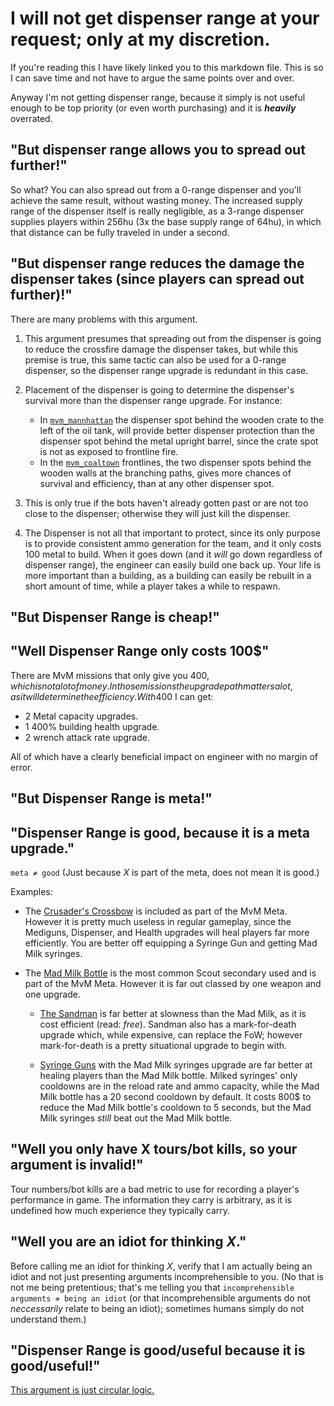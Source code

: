 # I will not get dispenser range at your request; only at my discretion.

If you're reading this I have likely linked you to this markdown file. This is so I can save time and not have to argue the same points over and over.

Anyway I'm not getting dispenser range, because it simply is not useful enough to be top priority (or even worth purchasing) and it is ***heavily*** overrated.

## "But dispenser range allows you to spread out further!"

So what? You can also spread out from a 0-range dispenser and you'll achieve the same result, without wasting money. The increased supply range of the dispenser itself is really negligible, as a 3-range dispenser supplies players within 256hu (3x the base supply range of 64hu), in which that distance can be fully traveled in under a second.

## "But dispenser range reduces the damage the dispenser takes (since players can spread out further)!"

There are many problems with this argument.

1. This argument presumes that spreading out from the dispenser is going to reduce the crossfire damage the dispenser takes, but while this premise is true, this same tactic can also be used for a 0-range dispenser, so the dispenser range upgrade is redundant in this case.

2. Placement of the dispenser is going to determine the dispenser's survival more than the dispenser range upgrade. For instance:
	* In [`mvm_mannhattan`](https://wiki.teamfortress.com/wiki/Mannhattan) the dispenser spot behind the wooden crate to the left of the oil tank, will provide better dispenser protection than the dispenser spot behind the metal upright barrel, since the crate spot is not as exposed to frontline fire.
	* In the [`mvm_coaltown`](https://wiki.teamfortress.com/wiki/Coal_Town) frontlines, the two dispenser spots behind the wooden walls at the branching paths, gives more chances of survival and efficiency, than at any other dispenser spot.

3. This is only true if the bots haven't already gotten past or are not too close to the dispenser; otherwise they will just kill the dispenser.

4. The Dispenser is not all that important to protect, since its only purpose is to provide consistent ammo generation for the team, and it only costs 100 metal to build. When it goes down (and it *will* go down regardless of dispenser range), the engineer can easily build one back up. Your life is more important than a building, as a building can easily be rebuilt in a short amount of time, while a player takes a while to respawn.

## "But Dispenser Range is cheap!"
## "Well Dispenser Range only costs 100$"
There are MvM missions that only give you 400$, which is not a lot of money. In those missions the upgrade path matters a lot, as it will determine the efficiency. With 400$ I can get:

* 2 Metal capacity upgrades.
* 1 400% building health upgrade.
* 2 wrench attack rate upgrade.

All of which have a clearly beneficial impact on engineer with no margin of error.

## "But Dispenser Range is meta!"
## "Dispenser Range is good, because it is a meta upgrade."

`meta ≠ good` (Just because *X* is part of the meta, does not mean it is good.)

Examples:

* The [Crusader's Crossbow](https://wiki.teamfortress.com/wiki/Crusader%27s_Crossbow) is included as part of the MvM Meta. However it is pretty much useless in regular gameplay, since the Mediguns, Dispenser, and Health upgrades will heal players far more efficiently. You are better off equipping a Syringe Gun and getting Mad Milk syringes.

* The [Mad Milk Bottle](https://wiki.teamfortress.com/wiki/Mad_Milk) is the most common Scout secondary used and is part of the MvM Meta. However it is far out classed by one weapon and one upgrade.

	* [The Sandman](https://wiki.teamfortress.com/wiki/Sandman) is far better at slowness than the Mad Milk, as it is cost efficient (read: *free*). Sandman also has a mark-for-death upgrade which, while expensive, can replace the FoW; however mark-for-death is a pretty situational upgrade to begin with.

	* [Syringe Guns](https://wiki.teamfortress.com/wiki/Syringe_Gun) with the Mad Milk syringes upgrade are far better at healing players than the Mad Milk bottle. Milked syringes' only cooldowns are in the reload rate and ammo capacity, while the Mad Milk bottle has a 20 second cooldown by default. It costs 800$ to reduce the Mad Milk bottle's cooldown to 5 seconds, but the Mad Milk syringes *still* beat out the Mad Milk bottle.

## "Well you only have X tours/bot kills, so your argument is invalid!"

Tour numbers/bot kills are a bad metric to use for recording a player's performance in game. The information they carry is arbitrary, as it is undefined how much experience they typically carry.

## "Well you are an idiot for thinking *X*."

Before calling me an idiot for thinking *X*, verify that I am actually being an idiot and not just presenting arguments incomprehensible to you. (No that is not me being pretentious; that's me telling you that `incomprehensible arguments ≉ being an idiot` (or that incomprehensible arguments do not *neccessarily* relate to being an idiot); sometimes humans simply do not understand them.)

## "Dispenser Range is good/useful because it is good/useful!"

[This argument is just circular logic.](https://en.wikipedia.org/wiki/Circular_reasoning)
